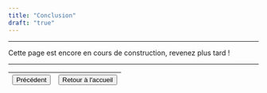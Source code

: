 ```yaml
---
title: "Conclusion"
draft: "true"
---
```


***
Cette page est encore en cours de construction, revenez plus tard !
***

|<button onclick="window.location.href='https://vhascoet-pro.github.io/portfolio-bts.github.io/vtechno/vtech6';">Précédent</button>|<button onclick="window.location.href='https://vhascoet-pro.github.io/portfolio-bts.github.io/';">Retour à l'accueil</button>|
|-|-|